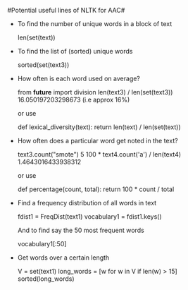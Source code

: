 #Potential useful lines of NLTK for AAC#


* To find the number of unique words in a block of text

    len(set(text))

* To find the list of (sorted) unique words

     sorted(set(text3))
    
* How often is each word used on average?

    from __future__ import division
    len(text3) / len(set(text3))
    16.050197203298673
    (i.e approx 16%)
    
    or use
    
     def lexical_diversity(text): 
         return len(text) / len(set(text)) 


* How often does a particular word get noted in the text?

    text3.count("smote")
    5
    100 * text4.count('a') / len(text4)
    1.4643016433938312
    
    or use

     def percentage(count, total): 
         return 100 * count / total


* Find a frequency distribution of all words in text

    fdist1 = FreqDist(text1)
    vocabulary1 = fdist1.keys()

    And to find say the 50 most frequent words 
    
    vocabulary1[:50]
    
* Get words over a certain length

    V = set(text1)
    long_words = [w for w in V if len(w) > 15]
    sorted(long_words)
    

